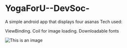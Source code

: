 # YogaForU--DevSoc-
A simple android app that displays four asanas
Tech used:

ViewBinding.
Coil for image loading.
Downloadable fonts

![This is an image](https://drive.google.com/file/d/1UB7B0jMsoqGLInvNq4f6i7_C1QUPdVHI/view?usp=sharing)
